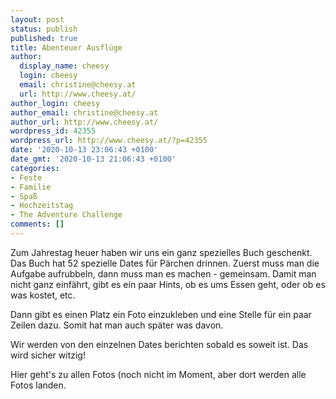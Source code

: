 ```yaml
---
layout: post
status: publish
published: true
title: Abenteuer Ausflüge
author:
  display_name: cheesy
  login: cheesy
  email: christine@cheesy.at
  url: http://www.cheesy.at/
author_login: cheesy
author_email: christine@cheesy.at
author_url: http://www.cheesy.at/
wordpress_id: 42355
wordpress_url: http://www.cheesy.at/?p=42355
date: '2020-10-13 23:06:43 +0100'
date_gmt: '2020-10-13 21:06:43 +0100'
categories:
- Feste
- Familie
- Spaß
- Hochzeitstag
- The Adventure Challenge
comments: []
---
```

<!-- wp:paragraph -->
Zum Jahrestag heuer haben wir uns ein ganz spezielles Buch geschenkt. Das Buch hat 52 spezielle Dates für Pärchen drinnen. Zuerst muss man die Aufgabe aufrubbeln, dann muss man es machen - gemeinsam. Damit man nicht ganz einfährt, gibt es ein paar Hints, ob es ums Essen geht, oder ob es was kostet, etc.
<!-- /wp:paragraph -->
<!-- wp:paragraph -->
Dann gibt es einen Platz ein Foto einzukleben und eine Stelle für ein paar Zeilen dazu. Somit hat man auch später was davon.
<!-- /wp:paragraph -->
<!-- wp:paragraph -->
Wir werden von den einzelnen Dates berichten sobald es soweit ist. Das wird sicher witzig!
<!-- /wp:paragraph -->
<!-- wp:paragraph -->
Hier geht's zu allen Fotos (noch nicht im Moment, aber dort werden alle Fotos landen.
<!-- /wp:paragraph -->
<!-- wp:image {"id":42352} -->
<figure class="wp-block-image"><img src="{% link /wp-content/uploads/Abenteuer-Ausflu%CC%88ge-002.jpg %}" alt="" class="wp-image-42352"></figure>
<!-- /wp:image -->
